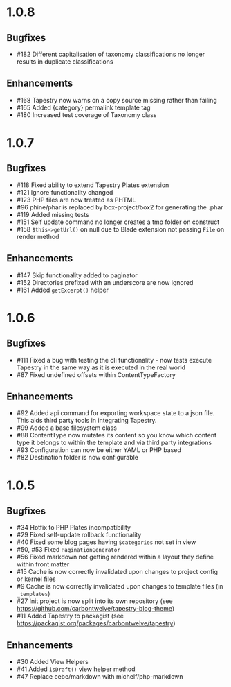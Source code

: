 # 1.0.8
## Bugfixes
- #182 Different capitalisation of taxonomy classifications no longer results in duplicate classifications

## Enhancements
- #168 Tapestry now warns on a copy source missing rather than failing
- #165 Added {category} permalink template tag
- #180 Increased test coverage of Taxonomy class

# 1.0.7
## Bugfixes
- #118 Fixed ability to extend Tapestry Plates extension
- #121 Ignore functionality changed
- #123 PHP files are now treated as PHTML
- #96 phine/phar is replaced by box-project/box2 for generating the .phar
- #119 Added missing tests
- #151 Self update command no longer creates a tmp folder on construct
- #158 `$this->getUrl()` on null due to Blade extension not passing `File` on render method

## Enhancements
- #147 Skip functionality added to paginator 
- #152 Directories prefixed with an underscore are now ignored
- #161 Added `getExcerpt()` helper

# 1.0.6
## Bugfixes
- #111 Fixed a bug with testing the cli functionality - now tests execute Tapestry in the same way as it is executed in the real world
- #87 Fixed undefined offsets within ContentTypeFactory

## Enhancements
- #92 Added api command for exporting workspace state to a json file. This aids third party tools in integrating Tapestry.
- #99 Added a base filesystem class
- #88 ContentType now mutates its content so you know which content type it belongs to within the template and via third party integrations
- #93 Configuration can now be either YAML or PHP based
- #82 Destination folder is now configurable

# 1.0.5

## Bugfixes
- #34 Hotfix to PHP Plates incompatibility
- #29 Fixed self-update rollback functionality
- #40 Fixed some blog pages having `$categories` not set in view
- #50, #53 Fixed `PaginationGenerator`
- #56 Fixed markdown not getting rendered within a layout they define within front matter
- #15 Cache is now correctly invalidated upon changes to project config or kernel files
- #9 Cache is now correctly invalidated upon changes to template files (in `_templates`)
- #27 Init project is now split into its own repository (see https://github.com/carbontwelve/tapestry-blog-theme)
- #11 Added Tapestry to packagist (see https://packagist.org/packages/carbontwelve/tapestry)

## Enhancements
- #30 Added View Helpers
- #41 Added `isDraft()` view helper method
- #47 Replace cebe/markdown with michelf/php-markdown
